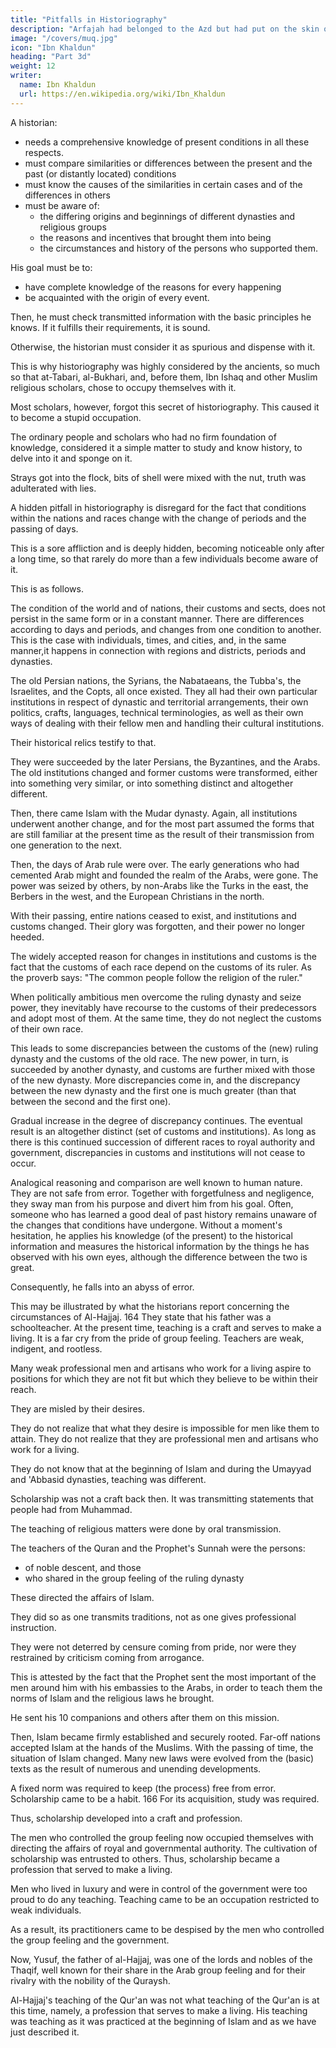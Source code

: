 ```yaml
---
title: "Pitfalls in Historiography"
description: "Arfajah had belonged to the Azd but had put on the skin of the Bajilah so successfully"
image: "/covers/muq.jpg"
icon: "Ibn Khaldun"
heading: "Part 3d"
weight: 12
writer:
  name: Ibn Khaldun
  url: https://en.wikipedia.org/wiki/Ibn_Khaldun
---
```



<!-- Lengthy discussion of these mistakes has taken us rather far from the purpose of this work. However, many competent persons and expert historians slipped in connection with such stories and assertions, and they stuck in their minds.
Many weak-minded and uncritical persons learned these things from them, and even
(the competent historians) themselves accepted them without critical investigation,
and thus (strange stories) crept into their material. In consequence, historiography
became nonsensical and confused, and its students fumbled around. Historiography
came to be considered a domain of the common people. Therefore, today, the
scholar in this field needs to know the principles of politics, the (true) nature of
existent things, and the differences among nations, places, and periods with regard
to ways of life, character qualities, customs, sects, schools, and everything else.  -->


A historian:
- needs a comprehensive knowledge of present conditions in all these respects.
- must compare similarities or differences between the present and the past (or distantly located) conditions
- must know the causes of the similarities in certain cases and of the differences in others
- must be aware of:
  - the differing origins and beginnings of different dynasties and religious groups
  - the reasons and incentives that brought them into being
  - the circumstances and history of the persons who supported them.


His goal must be to:
- have complete knowledge of the reasons for every happening
- be acquainted with the origin of every event.

Then, he must check transmitted information with the basic principles he knows. If it fulfills their requirements, it is sound. 

Otherwise, the historian must consider it as spurious and dispense with it. 

This is why historiography was highly considered by the ancients, so much so that at-Tabari, al-Bukhari, and, before them, Ibn Ishaq and other Muslim religious scholars, chose to occupy themselves with it. 

Most scholars, however, forgot this secret of historiography. This caused it to become a stupid occupation. 

The ordinary people and scholars who had no firm foundation of knowledge, considered it a simple matter to study and know history, to delve into it and sponge on it.

Strays got into the flock, bits of shell were mixed with the nut, truth was adulterated with lies.

<!-- 160 -->

A hidden pitfall in historiography is disregard for the fact that conditions within the nations and races change with the change of periods and the passing of days. 

This is a sore affliction and is deeply hidden, becoming noticeable only after a long time, so that rarely do more than a few individuals become aware of it.

This is as follows. 

The condition of the world and of nations, their customs and sects, does not persist in the same form or in a constant manner. There are differences according to days and periods, and changes from one condition to another. This is the case with individuals, times, and cities, and, in the same manner,it happens in connection with regions and districts, periods and dynasties. 

The old Persian nations, the Syrians, the Nabataeans, the Tubba's, the Israelites, and the Copts, all once existed. They all had their own particular institutions in respect of dynastic and territorial arrangements, their own politics,
crafts, languages, technical terminologies, as well as their own ways of dealing with their fellow men and handling their cultural institutions. 

Their historical relics testify to that. 

They were succeeded by the later Persians, the Byzantines, and the Arabs. The old institutions changed and former customs were transformed, either into something very similar, or into something distinct and altogether different.

Then, there came Islam with the Mudar dynasty. Again, all institutions underwent another change, and for the most part assumed the forms that are still familiar at the present time as the result of their transmission from one generation to the next. 


Then, the days of Arab rule were over. The early generations who had cemented Arab might and founded the realm of the Arabs, were gone. The power was seized by others, by non-Arabs like the Turks in the east, the Berbers in the west, and the European Christians in the north. 

With their passing, entire nations ceased to exist, and institutions and customs changed. Their glory was forgotten, and their power no longer heeded.

The widely accepted reason for changes in institutions and customs is the fact that the customs of each race depend on the customs of its ruler. As the proverb says: "The common people follow the religion of the ruler." 

When politically ambitious men overcome the ruling dynasty and seize power, they inevitably have recourse to the customs of their predecessors and adopt most of them. At the same time, they do not neglect the customs of their own race.

This leads to some discrepancies between the customs of the (new) ruling dynasty and the customs of the old race. The new power, in turn, is succeeded by another dynasty, and customs are further mixed with those of the new dynasty. More discrepancies come in, and the discrepancy between the new dynasty and the first one is much greater (than that between the second and the first one). 

Gradual increase in the degree of discrepancy continues. The eventual result is an altogether distinct (set of customs and institutions). As long as there is this continued succession of different races to royal authority and government, discrepancies in customs and institutions will not cease to occur.

Analogical reasoning and comparison are well known to human nature. They are not safe from error. Together with forgetfulness and negligence, they sway man from his purpose and divert him from his goal. Often, someone who has learned a good deal of past history remains unaware of the changes that conditions have undergone. Without a moment's hesitation, he applies his knowledge (of the present) to the historical information and measures the historical information by the things he has observed with his own eyes, although the difference between the two is great.

Consequently, he falls into an abyss of error.

This may be illustrated by what the historians report concerning the circumstances of Al-Hajjaj. 164 They state that his father was a schoolteacher. At the present time, teaching is a craft and serves to make a living. It is a far cry from the pride of group feeling. Teachers are weak, indigent, and rootless. 


Many weak professional men and artisans who work for a living aspire to positions for which they are not fit but which they believe to be within their reach. 

They are misled by their desires.

<!-- , a rope which often slips from their hands and precipitates them into theabyss of ruinous perdition.  -->

They do not realize that what they desire is impossible for men like them to attain. They do not realize that they are professional men and artisans who work for a living. 

They do not know that at the beginning of Islam and during the Umayyad and 'Abbasid dynasties, teaching was
different. 

Scholarship was not a craft back then. It was transmitting statements that people had from Muhammad. 

The teaching of religious matters were done by oral transmission.


<!-- the Book of God -->
The teachers of the Quran and the Prophet's Sunnah were the persons:
- of noble descent, and those
- who shared in the group feeling of the ruling dynasty 

These directed the affairs of Islam.

They did so as one transmits traditions, not as one gives professional instruction. 

<!-- The Qur'an was their Scripture, revealed to the Prophet in their midst. It constituted their guidance, and Islam was their religion, and for it they fought and died. It distinguished them from the other nations and ennobled them. They wished to teach it and make it understandable to the Muslims.  -->

They were not deterred by censure coming from pride, nor were they restrained by criticism coming from arrogance. 

This is attested by the fact that the Prophet sent the most important of the men around him with his embassies to the Arabs, in order to teach them the norms of Islam and the religious laws he brought. 

He sent his 10 companions and others after them on this mission.

Then, Islam became firmly established and securely rooted. Far-off nations accepted Islam at the hands of the Muslims. With the passing of time, the situation of Islam changed. Many new laws were evolved from the (basic) texts as the result of numerous and unending developments. 

A fixed norm was required to keep (the process) free from error. Scholarship came to be a habit. 166 For its acquisition, study was required. 

Thus, scholarship developed into a craft and profession. 

<!-- This will be mentioned in the chapter on scholarship and instruction. 167  -->

The men who controlled the group feeling now occupied themselves with directing the affairs of royal and governmental authority. The cultivation of scholarship was entrusted to others. Thus, scholarship became a profession that served to make a living. 

Men who lived in luxury and were in control of the government were too proud to do any teaching. Teaching came to be an occupation restricted to weak individuals. 

As a result, its practitioners came to be despised by the men who controlled the group feeling and the government.

Now, Yusuf, the father of al-Hajjaj, was one of the lords and nobles of the Thaqif, well known for their share in the Arab group feeling and for their rivalry with the nobility of the Quraysh. 

Al-Hajjaj's teaching of the Qur'an was not what teaching of the Qur'an is at this time, namely, a profession that serves to make a living. His teaching was teaching as it was practiced at the beginning of Islam and as we have just described it.

